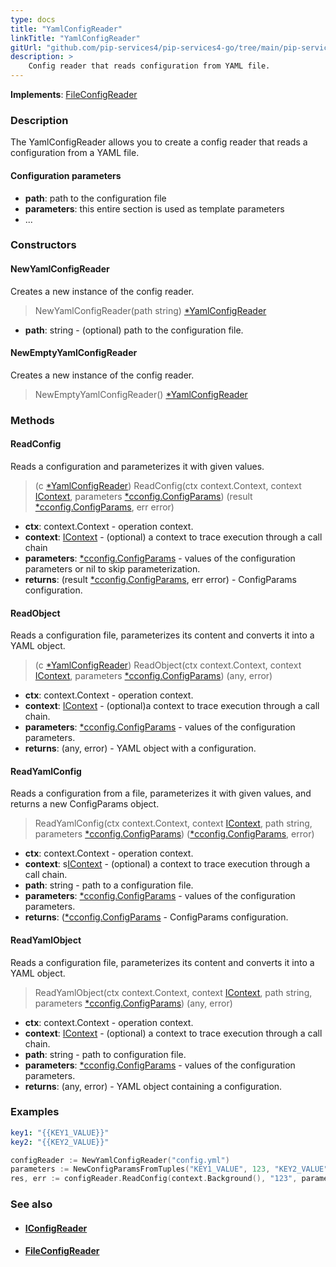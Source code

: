 ```yaml
---
type: docs
title: "YamlConfigReader"
linkTitle: "YamlConfigReader"
gitUrl: "github.com/pip-services4/pip-services4-go/tree/main/pip-services4-config-go"
description: >
    Config reader that reads configuration from YAML file.
---
```


**Implements**: [FileConfigReader](../file_config_reader)

### Description

The YamlConfigReader allows you to create a config reader that reads a configuration from a YAML file.

#### Configuration parameters

- **path**: path to the configuration file
- **parameters**: this entire section is used as template parameters
- ...


### Constructors

#### NewYamlConfigReader
Creates a new instance of the config reader.

> NewYamlConfigReader(path string) [*YamlConfigReader]()

- **path**: string - (optional) path to the configuration file.

#### NewEmptyYamlConfigReader
Creates a new instance of the config reader.

> NewEmptyYamlConfigReader() [*YamlConfigReader]()


### Methods


#### ReadConfig
Reads a configuration and parameterizes it with given values.

> (c [*YamlConfigReader]()) ReadConfig(ctx context.Context, context [IContext](../../../components/context/icontext), parameters [*cconfig.ConfigParams](../../../components/config/config_params)) (result [*cconfig.ConfigParams](../../../components/config/config_params), err error)

- **ctx**: context.Context - operation context.
- **context**: [IContext](../../../components/context/icontext) - (optional) a context to trace execution through a call chain
- **parameters**: [*cconfig.ConfigParams](../../../components/config/config_params) - values of the configuration parameters or nil to skip parameterization.
- **returns**: (result [*cconfig.ConfigParams](../../../components/config/config_params), err error) - ConfigParams configuration.


#### ReadObject
Reads a configuration file, parameterizes its content and converts it into a YAML object.

> (c [*YamlConfigReader]()) ReadObject(ctx context.Context, context [IContext](../../../components/context/icontext), parameters [*cconfig.ConfigParams](../../../commons/config/config_params)) (any, error)

- **ctx**: context.Context - operation context.
- **context**: [IContext](../../../components/context/icontext) - (optional)a context to trace execution through a call chain.
- **parameters**: [*cconfig.ConfigParams](../../../components/config/config_params) - values of the configuration parameters.
- **returns**: (any, error) - YAML object with a configuration.

#### ReadYamlConfig
Reads a configuration from a file, parameterizes it with given values, and returns a new ConfigParams object.

> ReadYamlConfig(ctx context.Context, context [IContext](../../../components/context/icontext), path string, parameters [*cconfig.ConfigParams](../../../commons/config/config_params)) ([*cconfig.ConfigParams](../../../components/config/config_params), error)

- **ctx**: context.Context - operation context.
- **context**: s[IContext](../../../components/context/icontext) - (optional) a context to trace execution through a call chain.
- **path**: string - path to a configuration file.
- **parameters**: [*cconfig.ConfigParams](../../../components/config/config_params) - values of the configuration parameters.
- **returns**: ([*cconfig.ConfigParams](../../../components/config/config_params) - ConfigParams configuration.


#### ReadYamlObject
Reads a configuration file, parameterizes its content and converts it into a YAML object.

> ReadYamlObject(ctx context.Context, context [IContext](../../../components/context/icontext), path string, parameters [*cconfig.ConfigParams](../../../components/config/config_params)) (any, error)

- **ctx**: context.Context - operation context.
- **context**: [IContext](../../../components/context/icontext) - (optional) a context to trace execution through a call chain.
- **path**: string - path to configuration file.
- **parameters**: [*cconfig.ConfigParams](../../../components/config/config_params) - values of the configuration parameters.
- **returns**: (any, error) - YAML object containing a configuration.

### Examples

```yaml
key1: "{{KEY1_VALUE}}"
key2: "{{KEY2_VALUE}}"
```
    
        
```go
configReader := NewYamlConfigReader("config.yml")
parameters := NewConfigParamsFromTuples("KEY1_VALUE", 123, "KEY2_VALUE", "ABC")
res, err := configReader.ReadConfig(context.Background(), "123", parameters) // Result: key1=123;key2=ABC
```

### See also
- #### [IConfigReader](../iconfig_reader)
- #### [FileConfigReader](../file_config_reader)

